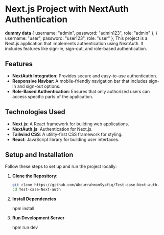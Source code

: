 # Next.js Project with NextAuth Authentication
**dummy data**
 { username: "admin", password: "admin123", role: "admin" },
{ username: "user", password: "user123", role: "user" },
This project is a Next.js application that implements authentication using NextAuth. It includes features like sign-in, sign-out, and role-based authentication.

## Features

- **NextAuth Integration**: Provides secure and easy-to-use authentication.
- **Responsive Navbar**: A mobile-friendly navigation bar that includes sign-in and sign-out options.
- **Role-Based Authentication**: Ensures that only authorized users can access specific parts of the application.

## Technologies Used

- **Next.js**: A React framework for building web applications.
- **NextAuth.js**: Authentication for Next.js.
- **Tailwind CSS**: A utility-first CSS framework for styling.
- **React**: JavaScript library for building user interfaces.

## Setup and Installation

Follow these steps to set up and run the project locally:

1. **Clone the Repository:**

   ```bash
   git clone https://github.com/AbdurrahmanSyafiq/Test-case-Next-auth.git
   cd Test-case-Next-auth

2. **Install Dependencies**

	npm install

3. **Run Development Server** 

	npm run dev
